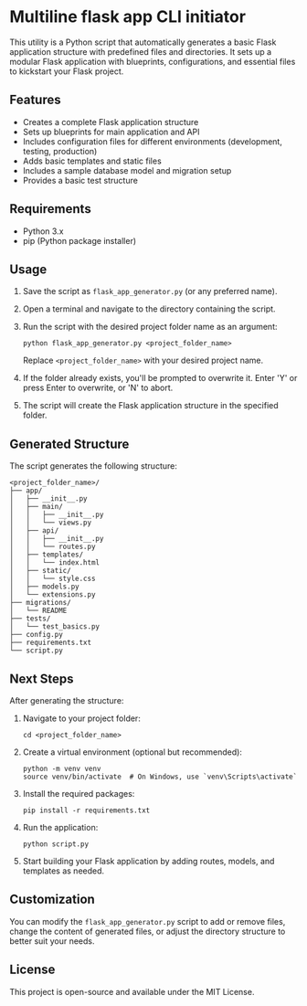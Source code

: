 # Multiline flask app CLI initiator

This utility is a Python script that automatically generates a basic Flask application structure with predefined files and directories. It sets up a modular Flask application with blueprints, configurations, and essential files to kickstart your Flask project.

## Features

- Creates a complete Flask application structure
- Sets up blueprints for main application and API
- Includes configuration files for different environments (development, testing, production)
- Adds basic templates and static files
- Includes a sample database model and migration setup
- Provides a basic test structure

## Requirements

- Python 3.x
- pip (Python package installer)

## Usage

1. Save the script as `flask_app_generator.py` (or any preferred name).

2. Open a terminal and navigate to the directory containing the script.

3. Run the script with the desired project folder name as an argument:

   ```
   python flask_app_generator.py <project_folder_name>
   ```

   Replace `<project_folder_name>` with your desired project name.

4. If the folder already exists, you'll be prompted to overwrite it. Enter 'Y' or press Enter to overwrite, or 'N' to abort.

5. The script will create the Flask application structure in the specified folder.

## Generated Structure

The script generates the following structure:

```
<project_folder_name>/
├── app/
│   ├── __init__.py
│   ├── main/
│   │   ├── __init__.py
│   │   └── views.py
│   ├── api/
│   │   ├── __init__.py
│   │   └── routes.py
│   ├── templates/
│   │   └── index.html
│   ├── static/
│   │   └── style.css
│   ├── models.py
│   └── extensions.py
├── migrations/
│   └── README
├── tests/
│   └── test_basics.py
├── config.py
├── requirements.txt
└── script.py
```

## Next Steps

After generating the structure:

1. Navigate to your project folder:
   ```
   cd <project_folder_name>
   ```

2. Create a virtual environment (optional but recommended):
   ```
   python -m venv venv
   source venv/bin/activate  # On Windows, use `venv\Scripts\activate`
   ```

3. Install the required packages:
   ```
   pip install -r requirements.txt
   ```

4. Run the application:
   ```
   python script.py
   ```

5. Start building your Flask application by adding routes, models, and templates as needed.

## Customization

You can modify the `flask_app_generator.py` script to add or remove files, change the content of generated files, or adjust the directory structure to better suit your needs.

## License

This project is open-source and available under the MIT License.